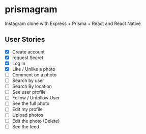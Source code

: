 # prismagram

Instagram clone with Express + Prisma + React and React Native

## User Stories

-   [x] Create account
-   [x] request Secret
-   [x] Log in
-   [x] Like / Unlike a photo
-   [ ] Comment on a photo
-   [ ] Search by user
-   [ ] Search By location
-   [ ] See user profile
-   [ ] Follow / Unfollow User
-   [ ] See the full photo
-   [ ] Edit my profile
-   [ ] Upload photos
-   [ ] Edit the photo (Delete)
-   [ ] See the feed
